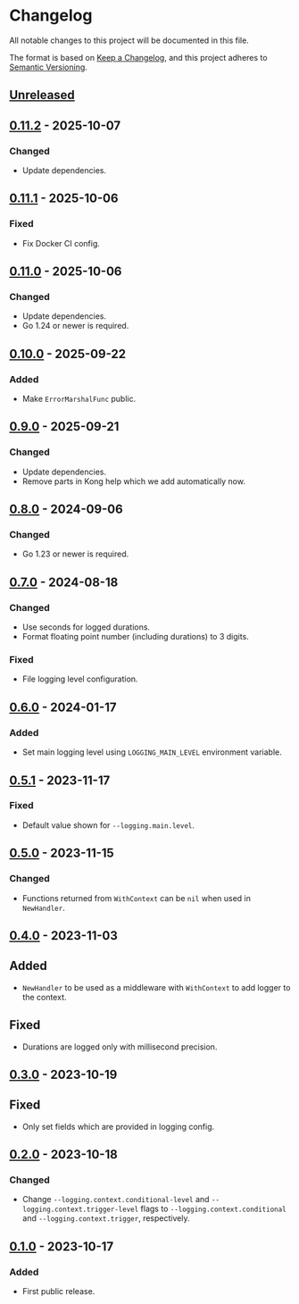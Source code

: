 # Changelog

All notable changes to this project will be documented in this file.

The format is based on [Keep a Changelog](https://keepachangelog.com/en/1.0.0/),
and this project adheres to [Semantic Versioning](https://semver.org/spec/v2.0.0.html).

## [Unreleased]

## [0.11.2] - 2025-10-07

### Changed

- Update dependencies.

## [0.11.1] - 2025-10-06

### Fixed

- Fix Docker CI config.

## [0.11.0] - 2025-10-06

### Changed

- Update dependencies.
- Go 1.24 or newer is required.

## [0.10.0] - 2025-09-22

### Added

- Make `ErrorMarshalFunc` public.

## [0.9.0] - 2025-09-21

### Changed

- Update dependencies.
- Remove parts in Kong help which we add automatically now.

## [0.8.0] - 2024-09-06

### Changed

- Go 1.23 or newer is required.

## [0.7.0] - 2024-08-18

### Changed

- Use seconds for logged durations.
- Format floating point number (including durations) to 3 digits.

### Fixed

- File logging level configuration.

## [0.6.0] - 2024-01-17

### Added

- Set main logging level using `LOGGING_MAIN_LEVEL` environment variable.

## [0.5.1] - 2023-11-17

### Fixed

- Default value shown for `--logging.main.level`.

## [0.5.0] - 2023-11-15

### Changed

- Functions returned from `WithContext` can be `nil` when used in `NewHandler`.

## [0.4.0] - 2023-11-03

## Added

- `NewHandler` to be used as a middleware with `WithContext` to add logger to the context.

## Fixed

- Durations are logged only with millisecond precision.

## [0.3.0] - 2023-10-19

## Fixed

- Only set fields which are provided in logging config.

## [0.2.0] - 2023-10-18

### Changed

- Change `--logging.context.conditional-level` and `--logging.context.trigger-level`
  flags to `--logging.context.conditional` and `--logging.context.trigger`,
  respectively.

## [0.1.0] - 2023-10-17

### Added

- First public release.

[unreleased]: https://gitlab.com/tozd/go/zerolog/-/compare/v0.11.2...main
[0.11.2]: https://gitlab.com/tozd/go/zerolog/-/compare/v0.11.1...v0.11.2
[0.11.1]: https://gitlab.com/tozd/go/zerolog/-/compare/v0.11.0...v0.11.1
[0.11.0]: https://gitlab.com/tozd/go/zerolog/-/compare/v0.10.0...v0.11.0
[0.10.0]: https://gitlab.com/tozd/go/zerolog/-/compare/v0.9.0...v0.10.0
[0.9.0]: https://gitlab.com/tozd/go/zerolog/-/compare/v0.8.0...v0.9.0
[0.8.0]: https://gitlab.com/tozd/go/zerolog/-/compare/v0.7.0...v0.8.0
[0.7.0]: https://gitlab.com/tozd/go/zerolog/-/compare/v0.6.0...v0.7.0
[0.6.0]: https://gitlab.com/tozd/go/zerolog/-/compare/v0.5.1...v0.6.0
[0.5.1]: https://gitlab.com/tozd/go/zerolog/-/compare/v0.5.0...v0.5.1
[0.5.0]: https://gitlab.com/tozd/go/zerolog/-/compare/v0.4.0...v0.5.0
[0.4.0]: https://gitlab.com/tozd/go/zerolog/-/compare/v0.3.0...v0.4.0
[0.3.0]: https://gitlab.com/tozd/go/zerolog/-/compare/v0.2.0...v0.3.0
[0.2.0]: https://gitlab.com/tozd/go/zerolog/-/compare/v0.1.0...v0.2.0
[0.1.0]: https://gitlab.com/tozd/go/zerolog/-/tags/v0.1.0

<!-- markdownlint-disable-file MD024 -->
